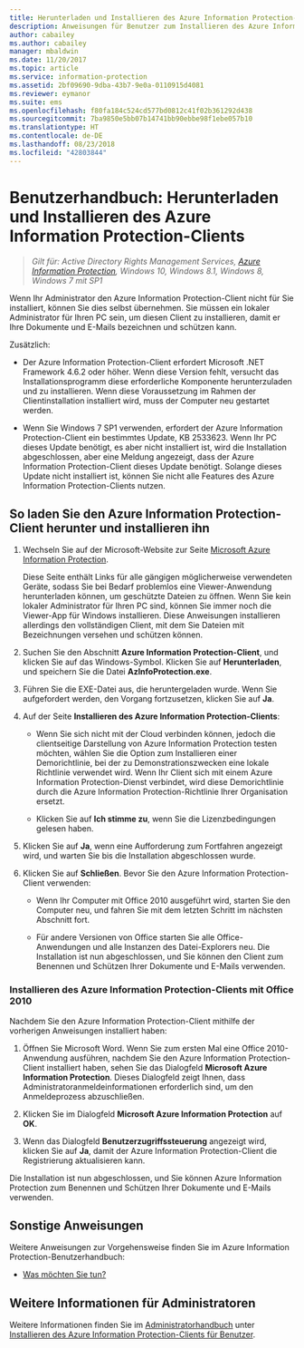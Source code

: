 ```yaml
---
title: Herunterladen und Installieren des Azure Information Protection-Clients
description: Anweisungen für Benutzer zum Installieren des Azure Information Protection-Clients für Windows, damit Sie Ihre Dokumente und E-Mails klassifizieren und schützen können.
author: cabailey
ms.author: cabailey
manager: mbaldwin
ms.date: 11/20/2017
ms.topic: article
ms.service: information-protection
ms.assetid: 2bf09690-9dba-43b7-9e0a-0110915d4081
ms.reviewer: eymanor
ms.suite: ems
ms.openlocfilehash: f80fa184c524cd577bd0812c41f02b361292d438
ms.sourcegitcommit: 7ba9850e5bb07b14741bb90ebbe98f1ebe057b10
ms.translationtype: HT
ms.contentlocale: de-DE
ms.lasthandoff: 08/23/2018
ms.locfileid: "42803844"
---
```

# <a name="user-guide-download-and-install-the-azure-information-protection-client"></a>Benutzerhandbuch: Herunterladen und Installieren des Azure Information Protection-Clients

>*Gilt für: Active Directory Rights Management Services, [Azure Information Protection](https://azure.microsoft.com/pricing/details/information-protection), Windows 10, Windows 8.1, Windows 8, Windows 7 mit SP1*

Wenn Ihr Administrator den Azure Information Protection-Client nicht für Sie installiert, können Sie dies selbst übernehmen. Sie müssen ein lokaler Administrator für Ihren PC sein, um diesen Client zu installieren, damit er Ihre Dokumente und E-Mails bezeichnen und schützen kann.

Zusätzlich:

- Der Azure Information Protection-Client erfordert Microsoft .NET Framework 4.6.2 oder höher. Wenn diese Version fehlt, versucht das Installationsprogramm diese erforderliche Komponente herunterzuladen und zu installieren. Wenn diese Voraussetzung im Rahmen der Clientinstallation installiert wird, muss der Computer neu gestartet werden.

- Wenn Sie Windows 7 SP1 verwenden, erfordert der Azure Information Protection-Client ein bestimmtes Update, KB 2533623. Wenn Ihr PC dieses Update benötigt, es aber nicht installiert ist, wird die Installation abgeschlossen, aber eine Meldung angezeigt, dass der Azure Information Protection-Client dieses Update benötigt. Solange dieses Update nicht installiert ist, können Sie nicht alle Features des Azure Information Protection-Clients nutzen. 

## <a name="to-download-and-install-the-azure-information-protection-client"></a>So laden Sie den Azure Information Protection-Client herunter und installieren ihn    

1.  Wechseln Sie auf der Microsoft-Website zur Seite [Microsoft Azure Information Protection](https://go.microsoft.com/fwlink/?LinkId=303970).

    Diese Seite enthält Links für alle gängigen möglicherweise verwendeten Geräte, sodass Sie bei Bedarf problemlos eine Viewer-Anwendung herunterladen können, um geschützte Dateien zu öffnen. Wenn Sie kein lokaler Administrator für Ihren PC sind, können Sie immer noch die Viewer-App für Windows installieren. Diese Anweisungen installieren allerdings den vollständigen Client, mit dem Sie Dateien mit Bezeichnungen versehen und schützen können. 

2. Suchen Sie den Abschnitt **Azure Information Protection-Client**, und klicken Sie auf das Windows-Symbol. Klicken Sie auf **Herunterladen**, und speichern Sie die Datei **AzInfoProtection.exe**.     

3. Führen Sie die EXE-Datei aus, die heruntergeladen wurde. Wenn Sie aufgefordert werden, den Vorgang fortzusetzen, klicken Sie auf **Ja**.    

4. Auf der Seite **Installieren des Azure Information Protection-Clients**:     
    - Wenn Sie sich nicht mit der Cloud verbinden können, jedoch die clientseitige Darstellung von Azure Information Protection testen möchten, wählen Sie die Option zum Installieren einer Demorichtlinie, bei der zu Demonstrationszwecken eine lokale Richtlinie verwendet wird. Wenn Ihr Client sich mit einem Azure Information Protection-Dienst verbindet, wird diese Demorichtlinie durch die Azure Information Protection-Richtlinie Ihrer Organisation ersetzt.    

    - Klicken Sie auf **Ich stimme zu**, wenn Sie die Lizenzbedingungen gelesen haben.    

5. Klicken Sie auf **Ja**, wenn eine Aufforderung zum Fortfahren angezeigt wird, und warten Sie bis die Installation abgeschlossen wurde.    

6. Klicken Sie auf **Schließen**. Bevor Sie den Azure Information Protection-Client verwenden:    

    - Wenn Ihr Computer mit Office 2010 ausgeführt wird, starten Sie den Computer neu, und fahren Sie mit dem letzten Schritt im nächsten Abschnitt fort.    
        
    - Für andere Versionen von Office starten Sie alle Office-Anwendungen und alle Instanzen des Datei-Explorers neu. Die Installation ist nun abgeschlossen, und Sie können den Client zum Benennen und Schützen Ihrer Dokumente und E-Mails verwenden.    

### <a name="installing-the-azure-information-protection-client-with-office-2010"></a>Installieren des Azure Information Protection-Clients mit Office 2010    
Nachdem Sie den Azure Information Protection-Client mithilfe der vorherigen Anweisungen installiert haben:    

1. Öffnen Sie Microsoft Word. Wenn Sie zum ersten Mal eine Office 2010-Anwendung ausführen, nachdem Sie den Azure Information Protection-Client installiert haben, sehen Sie das Dialogfeld **Microsoft Azure Information Protection**. Dieses Dialogfeld zeigt Ihnen, dass Administratoranmeldeinformationen erforderlich sind, um den Anmeldeprozess abzuschließen.

2. Klicken Sie im Dialogfeld **Microsoft Azure Information Protection** auf **OK**.

3. Wenn das Dialogfeld **Benutzerzugriffssteuerung** angezeigt wird, klicken Sie auf **Ja**, damit der Azure Information Protection-Client die Registrierung aktualisieren kann.

Die Installation ist nun abgeschlossen, und Sie können Azure Information Protection zum Benennen und Schützen Ihrer Dokumente und E-Mails verwenden.

## <a name="other-instructions"></a>Sonstige Anweisungen    
Weitere Anweisungen zur Vorgehensweise finden Sie im Azure Information Protection-Benutzerhandbuch:

- [Was möchten Sie tun?](client-user-guide.md#what-do-you-want-to-do)

## <a name="additional-information-for-administrators"></a>Weitere Informationen für Administratoren    
Weitere Informationen finden Sie im [Administratorhandbuch](client-admin-guide.md) unter [Installieren des Azure Information Protection-Clients für Benutzer](client-admin-guide-install.md).
 
  
